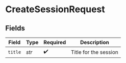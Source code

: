 # CreateSessionRequest


## Fields

| Field                 | Type                  | Required              | Description           |
| --------------------- | --------------------- | --------------------- | --------------------- |
| `title`               | *str*                 | :heavy_check_mark:    | Title for the session |